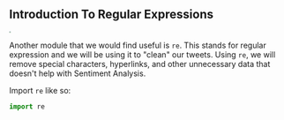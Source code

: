 <!--title="Introduction To Regular Expressions"-->

## Introduction To Regular Expressions

<img src="https://i.ibb.co/NSsGPBr/Be-Funky-design.jpg" style="zoom: 20%;" />

Another module that we would find useful is `re`. This stands for regular expression and we will be using it to "clean" our tweets. Using `re`, we will remove special characters, hyperlinks, and other unnecessary data that doesn't help with Sentiment Analysis. 



Import `re` like so: 

```python
import re
```

 